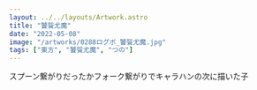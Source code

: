 ```yaml
---
layout: ../../layouts/Artwork.astro
title: "饕餮尤魔"
date: "2022-05-08"
image: "/artworks/0288ログボ_饕餮尤魔.jpg"
tags: ["東方", "饕餮尤魔", "つの"]
---
```


スプーン繋がりだったかフォーク繋がりでキャラハンの次に描いた子